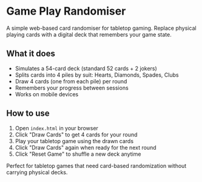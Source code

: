 # Game Play Randomiser

A simple web-based card randomiser for tabletop gaming. Replace physical playing cards with a digital deck that remembers your game state.

## What it does

- Simulates a 54-card deck (standard 52 cards + 2 jokers)
- Splits cards into 4 piles by suit: Hearts, Diamonds, Spades, Clubs
- Draw 4 cards (one from each pile) per round
- Remembers your progress between sessions
- Works on mobile devices

## How to use

1. Open `index.html` in your browser
2. Click "Draw Cards" to get 4 cards for your round
3. Play your tabletop game using the drawn cards
4. Click "Draw Cards" again when ready for the next round
5. Click "Reset Game" to shuffle a new deck anytime

Perfect for tabletop games that need card-based randomization without carrying physical decks.
